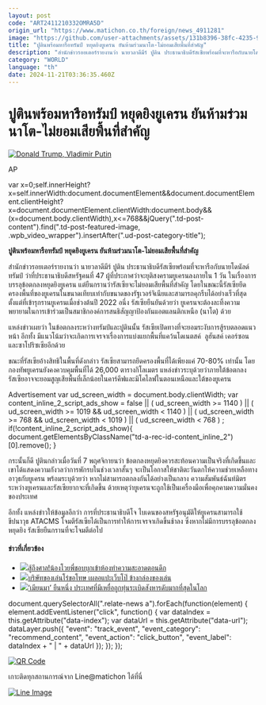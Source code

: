 ```yaml
---
layout: post
code: "ART2411210332OMRA5D"
origin_url: "https://www.matichon.co.th/foreign/news_4911281"
image: "https://github.com/user-attachments/assets/131b8396-38fc-4235-960d-7dc35d72d79d"
title: "ปูตินพร้อมหารือทรัมป์ หยุดยิงยูเครน ยันห้ามร่วมนาโต-ไม่ยอมเสียพื้นที่สำคัญ"
description: "สำนักข่าวรอยเตอร์รายงานว่า นายวลาดีมีร์ ปูติน ประธานาธิบดีรัสเซียพร้อมที่จะหารือกับนายโดนัลด์ ทรัมป์ ว่าที่ประธานาธิบดีสหรัฐคนที่ 47 ผู้ที่ประกาศว่าจะยุติสงครามยูเครนลงภายใน 1 วัน ในเรื่องการบรรลุข้อตกลงหยุดยิงยูเครน แต่ยืนกรานว่ารัสเซียจะไม่ยอมเสียพื้นที่สำคัญ โดยในขณะนี้รัสเซียยึดครองพื้นที่ของยูเครนในขนาดเทียบเท่ากับขนาดของรัฐเวอร์จิเนียและสามารถคุกรืบได้อย่างเร็วที่สุดตั้งแต่ที่เข้ารุกรานยูเครนเมื่อช่วงต้นปี 2022 อนึ่ง รัสเซียยืนยันด้วยว่า ยูเครนจะต้องละทิ้งความพยายามในการเข้าร่วมเป็นสมาชิกองค์การสนธิสัญญาป้องกันแอตแลนติกเหนือ (นาโต) ด้วย"
category: "WORLD"
language: "th"
date: 2024-11-21T03:36:35.460Z
---
```


# ปูตินพร้อมหารือทรัมป์ หยุดยิงยูเครน ยันห้ามร่วมนาโต-ไม่ยอมเสียพื้นที่สำคัญ

[![](https://www.matichon.co.th/wp-content/uploads/2024/11/728-270.jpg "Donald Trump, Vladimir Putin")](https://www.matichon.co.th/wp-content/uploads/2024/11/728-270.jpg)

AP

var x=0;self.innerHeight?x=self.innerWidth:document.documentElement&&document.documentElement.clientHeight?x=document.documentElement.clientWidth:document.body&&(x=document.body.clientWidth),x<=768&&jQuery(".td-post-content").find(".td-post-featured-image, .wpb\_video\_wrapper").insertAfter(".ud-post-category-title");

**ปูตินพร้อมหารือทรัมป์ หยุดยิงยูเครน ยันห้ามร่วมนาโต-ไม่ยอมเสียพื้นที่สำคัญ**

สำนักข่าวรอยเตอร์รายงานว่า นายวลาดีมีร์ ปูติน ประธานาธิบดีรัสเซียพร้อมที่จะหารือกับนายโดนัลด์ ทรัมป์ ว่าที่ประธานาธิบดีสหรัฐคนที่ 47 ผู้ที่ประกาศว่าจะยุติสงครามยูเครนลงภายใน 1 วัน ในเรื่องการบรรลุข้อตกลงหยุดยิงยูเครน แต่ยืนกรานว่ารัสเซียจะไม่ยอมเสียพื้นที่สำคัญ โดยในขณะนี้รัสเซียยึดครองพื้นที่ของยูเครนในขนาดเทียบเท่ากับขนาดของรัฐเวอร์จิเนียและสามารถคุกรืบได้อย่างเร็วที่สุดตั้งแต่ที่เข้ารุกรานยูเครนเมื่อช่วงต้นปี 2022 อนึ่ง รัสเซียยืนยันด้วยว่า ยูเครนจะต้องละทิ้งความพยายามในการเข้าร่วมเป็นสมาชิกองค์การสนธิสัญญาป้องกันแอตแลนติกเหนือ (นาโต) ด้วย

แหล่งข่าวเผยว่า ในข้อตกลงระหว่างทรัมป์และปูตินนั้น รัสเซียเปิดทางที่จะยอมระงับการสู้รบตลอดแนวหน้า อีกทั้ง มีแนวโน้มว่าจะเกิดการเจรจาเรื่องการแบ่งแยกพื้นที่แคว้นโดเนตสค์  ลูฮันสค์ เคอร์ซอนและซาโปริซเซียอีกด้วย

ขณะที่รัสเซียอ้างสิทธิในพื้นที่ดังกล่าว รัสเซียสามารถยึดครองพื้นที่ได้เพียงแค่ 70-80% เท่านั้น โดยกองทัพยูเครนยังคงควบคุมพื้นที่ได้ 26,000 ตารางกิโลเมตร แหล่งข่าวระบุด้วยว่าภายใต้ข้อตกลง รัสเซียอาจจะยอมสูญเสียพื้นที่เล็กน้อยในคาร์คีฟและมิโคไลฟในตอนเหนือและใต้ของยูเครน

Advertisement var ud\_screen\_width = document.body.clientWidth; var content\_inline\_2\_script\_ads\_show = false || ( ud\_screen\_width >= 1140 ) || ( ud\_screen\_width >= 1019 && ud\_screen\_width < 1140 ) || ( ud\_screen\_width >= 768 && ud\_screen\_width < 1019 ) || ( ud\_screen\_width < 768 ) ; if(!content\_inline\_2\_script\_ads\_show){ document.getElementsByClassName("td-a-rec-id-content\_inline\_2")\[0\].remove(); }

กระนั้นก็ดี ปูตินกล่าวเมื่อวันที่ 7 พฤศจิกายนว่า ข้อตกลงหยุดยิงควรสะท้อนความเป็นจริงที่เกิดขึ้นและเขาได้แสดงความกังวลว่าการพักรบในช่วงเวลาสั้นๆ จะเป็นโอกาสให้ชาติตะวันตกให้ความช่วยเหลือทางอาวุธกับยูเครน พร้อมระบุด้วยว่า หากไม่สามารถตกลงกันได้อย่างเป็นกลาง ความสัมพันธ์ฉันท์มิตรระหว่างยูเครนและรัสเซียยากจะที่เกิดขึ้น ด้วยเหตุว่ายูเครนจะถูกใช้เป็นเครื่องมือเพื่อคุกคามความมั่นคงของประเทศ

อีกทั้ง แหล่งข่าวให้ข้อมูลอีกว่า การที่ประธานาธิบดีโจ ไบเดนของสหรัฐอนุมัติให้ยูเครนสามารถใช้ขีปนาวุธ ATACMS โจมตีรัสเซียได้เป็นการทำให้การเจรจาเกิดขึ้นช้าลง ซึ่งหากไม่มีการบรรลุข้อตกลงหยุดยิง รัสเซียยืนกรานที่จะโจมตีต่อไป

#### ข่าวที่เกี่ยวข้อง

*   [![](https://www.matichon.co.th/wp-content/uploads/2024/11/Screenshot-2024-11-19-161932.png)สู้ถึงศาล!น้องโวยพี่ชอบบุกเข้าห้องทำความสะอาดตอนดึก](https://www.matichon.co.th/foreign/news_4906930)
*   [![](https://www.matichon.co.th/wp-content/uploads/2024/11/เกร็ดต่างแดน-728-1.jpg)บริษัทของเล่นโร่ขอโทษ เผลอแปะเว็บโป๊ ข้างกล่องของเล่น](https://www.matichon.co.th/foreign/odd/news_4910300)
*   [![](https://www.matichon.co.th/wp-content/uploads/2024/11/AFP__20241120__36MV69F__v1__HighRes__MyanmarLandminesConflict.jpg)‘เมียนมา’ ยืนหนึ่ง ประเทศที่มีเหยื่อถูกทุ่นระเบิดสังหารดับมากที่สุดในโลก](https://www.matichon.co.th/foreign/news_4910271)

document.querySelectorAll(".relate-news a").forEach(function(element) { element.addEventListener("click", function() { var dataIndex = this.getAttribute("data-index"); var dataUrl = this.getAttribute("data-url"); dataLayer.push({ "event": "track\_event", "event\_category": "recommend\_content", "event\_action": "click\_button", "event\_label": dataIndex + " | " + dataUrl }); }); });

[![QR Code](https://www.matichon.co.th/wp-content/uploads/2023/07/wob1371z.jpg)](https://lin.ee/ht0nDxX)

เกาะติดทุกสถานการณ์จาก Line@matichon ได้ที่นี่

[![Line Image](https://www.matichon.co.th/wp-content/uploads/2023/07/th.png)](https://lin.ee/ht0nDxX)